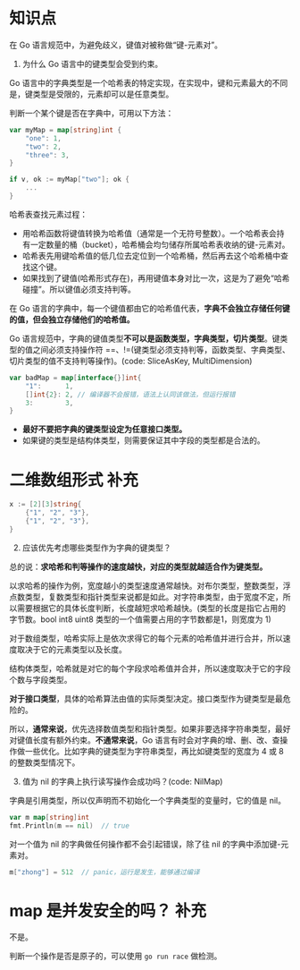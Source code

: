 # 知识点

在 Go 语言规范中，为避免歧义，键值对被称做“键-元素对”。

1. 为什么 Go 语言中的键类型会受到约束。

Go 语言中的字典类型是一个哈希表的特定实现，在实现中，键和元素最大的不同是，键类型是受限的，元素却可以是任意类型。

判断一个某个键是否在字典中，可用以下方法：
```go
var myMap = map[string]int {
    "one": 1,
    "two": 2,
    "three": 3,
}

if v, ok := myMap["two"]; ok {
    ...
}
```

哈希表查找元素过程：
- 用哈希函数将键值转换为哈希值（通常是一个无符号整数）。一个哈希表会持有一定数量的桶（bucket），哈希桶会均匀储存所属哈希表收纳的键-元素对。
- 哈希表先用键哈希值的低几位去定位到一个哈希桶，然后再去这个哈希桶中查找这个键。
- 如果找到了键值(哈希形式存在)，再用键值本身对比一次，这是为了避免“哈希碰撞”。所以键值必须支持判等。

在 Go 语言的字典中，每一个键值都由它的哈希值代表，**字典不会独立存储任何键的值，但会独立存储他们的哈希值。**

Go 语言规范中，字典的键值类型**不可以是函数类型，字典类型，切片类型**。键类型的值之间必须支持操作符 ==、!=(键类型必须支持判等，函数类型、字典类型、切片类型的值不支持判等操作)。(code: SliceAsKey, MultiDimension)
```go
var badMap = map[interface{}]int{
    "1":      1,
    []int{2}: 2, // 编译器不会报错，语法上认同该做法，但运行报错
    3:        3,
}
```
- **最好不要把字典的键类型设定为任意接口类型。**
- 如果键的类型是结构体类型，则需要保证其中字段的类型都是合法的。

# 二维数组形式 补充
```go
x := [2][3]string{
    {"1", "2", "3"},
    {"1", "2", "3"},
}
```

2. 应该优先考虑哪些类型作为字典的键类型？

总的说：**求哈希和判等操作的速度越快，对应的类型就越适合作为键类型。**

以求哈希的操作为例，宽度越小的类型速度通常越快。对布尔类型，整数类型，浮点数类型，复数类型和指针类型来说都是如此。对字符串类型，由于宽度不定，所以需要根据它的具体长度判断，长度越短求哈希越快。(类型的长度是指它占用的字节数。bool int8 uint8 类型的一个值需要占用的字节数都是1，则宽度为 1)

对于数组类型，哈希实际上是依次求得它的每个元素的哈希值并进行合并，所以速度取决于它的元素类型以及长度。

结构体类型，哈希就是对它的每个字段求哈希值并合并，所以速度取决于它的字段个数与字段类型。

**对于接口类型**，具体的哈希算法由值的实际类型决定。接口类型作为键类型是最危险的。

所以，**通常来说**，优先选择数值类型和指针类型。如果非要选择字符串类型，最好对键值长度有额外约束。**不通常来说**，Go 语言有时会对字典的增、删、改、查操作做一些优化。比如字典的键类型为字符串类型，再比如键类型的宽度为 4 或 8 的整数类型情况下。

3. 值为 nil 的字典上执行读写操作会成功吗？(code: NilMap)

字典是引用类型，所以仅声明而不初始化一个字典类型的变量时，它的值是 nil。
```go
var m map[string]int
fmt.Println(m == nil)  // true
```
对一个值为 nil 的字典做任何操作都不会引起错误，除了往 nil 的字典中添加键-元素对。
```go
m["zhong"] = 512  // panic，运行是发生，能够通过编译
```

# map 是并发安全的吗？ 补充
不是。

判断一个操作是否是原子的，可以使用 `go run race` 做检测。
